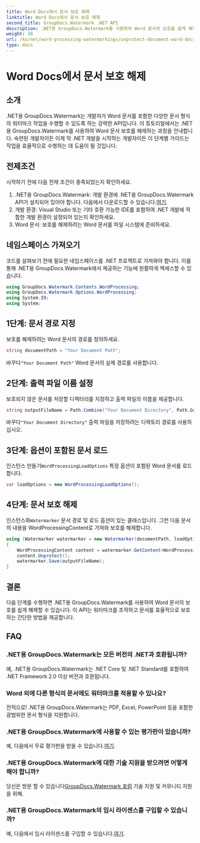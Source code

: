 ```yaml
---
title: Word Docs에서 문서 보호 해제
linktitle: Word Docs에서 문서 보호 해제
second_title: GroupDocs.Watermark .NET API
description: .NET용 GroupDocs.Watermark를 사용하여 Word 문서의 보호를 쉽게 해제하는 방법을 알아보세요. 단계별 가이드를 따르세요.
weight: 38
url: /ko/net/word-processing-watermarkings/unprotect-document-word-docs/
type: docs
---
```

# Word Docs에서 문서 보호 해제

## 소개
.NET용 GroupDocs.Watermark는 개발자가 Word 문서를 포함한 다양한 문서 형식의 워터마크 작업을 수행할 수 있도록 하는 강력한 API입니다. 이 튜토리얼에서는 .NET용 GroupDocs.Watermark를 사용하여 Word 문서 보호를 해제하는 과정을 안내합니다. 숙련된 개발자이든 이제 막 .NET 개발을 시작하는 개발자이든 이 단계별 가이드는 작업을 효율적으로 수행하는 데 도움이 될 것입니다.
## 전제조건
시작하기 전에 다음 전제 조건이 충족되었는지 확인하세요.
1.  .NET용 GroupDocs.Watermark: 개발 환경에 .NET용 GroupDocs.Watermark API가 설치되어 있어야 합니다. 다음에서 다운로드할 수 있습니다.[여기](https://releases.groupdocs.com/Watermark/net/).
2. 개발 환경: Visual Studio 또는 기타 호환 가능한 IDE를 포함하여 .NET 개발에 적합한 개발 환경이 설정되어 있는지 확인하세요.
3. Word 문서: 보호를 해제하려는 Word 문서를 파일 시스템에 준비하세요.

## 네임스페이스 가져오기
코드를 살펴보기 전에 필요한 네임스페이스를 .NET 프로젝트로 가져와야 합니다. 이를 통해 .NET용 GroupDocs.Watermark에서 제공하는 기능에 원활하게 액세스할 수 있습니다.
```csharp
using GroupDocs.Watermark.Contents.WordProcessing;
using GroupDocs.Watermark.Options.WordProcessing;
using System.IO;
using System;
```
## 1단계: 문서 경로 지정
보호를 해제하려는 Word 문서의 경로를 정의하세요.
```csharp
string documentPath = "Your Document Path";
```
 바꾸다`"Your Document Path"` Word 문서의 실제 경로를 사용합니다.
## 2단계: 출력 파일 이름 설정
보호되지 않은 문서를 저장할 디렉터리를 지정하고 출력 파일의 이름을 제공합니다.
```csharp
string outputFileName = Path.Combine("Your Document Directory", Path.GetFileName(documentPath));
```
 바꾸다`"Your Document Directory"` 출력 파일을 저장하려는 디렉토리 경로를 사용하십시오.
## 3단계: 옵션이 포함된 문서 로드
 인스턴스 만들기`WordProcessingLoadOptions` 특정 옵션이 포함된 Word 문서를 로드합니다.
```csharp
var loadOptions = new WordProcessingLoadOptions();
```
## 4단계: 문서 보호 해제
 인스턴스화`Watermarker` 문서 경로 및 로드 옵션이 있는 클래스입니다. 그런 다음 문서의 내용을 WordProcessingContent로 가져와 보호를 해제합니다.
```csharp
using (Watermarker watermarker = new Watermarker(documentPath, loadOptions))
{
    WordProcessingContent content = watermarker.GetContent<WordProcessingContent>();
    content.Unprotect();
    watermarker.Save(outputFileName);
}
```

## 결론
다음 단계를 수행하면 .NET용 GroupDocs.Watermark를 사용하여 Word 문서의 보호를 쉽게 해제할 수 있습니다. 이 API는 워터마크를 조작하고 문서를 효율적으로 보호하는 간단한 방법을 제공합니다.
## FAQ
### .NET용 GroupDocs.Watermark는 모든 버전의 .NET과 호환됩니까?
예, .NET용 GroupDocs.Watermark는 .NET Core 및 .NET Standard를 포함하여 .NET Framework 2.0 이상 버전과 호환됩니다.
### Word 외에 다른 형식의 문서에도 워터마크를 적용할 수 있나요?
전적으로! .NET용 GroupDocs.Watermark는 PDF, Excel, PowerPoint 등을 포함한 광범위한 문서 형식을 지원합니다.
### .NET용 GroupDocs.Watermark에 사용할 수 있는 평가판이 있습니까?
 예, 다음에서 무료 평가판을 받을 수 있습니다.[여기](https://releases.groupdocs.com/).
### .NET용 GroupDocs.Watermark에 대한 기술 지원을 받으려면 어떻게 해야 합니까?
 당신은 방문 할 수 있습니다[GroupDocs.Watermark 포럼](https://forum.groupdocs.com/c/watermark/19) 기술 지원 및 커뮤니티 지원을 위해.
### .NET용 GroupDocs.Watermark의 임시 라이센스를 구입할 수 있습니까?
 예, 다음에서 임시 라이센스를 구입할 수 있습니다.[여기](https://purchase.groupdocs.com/temporary-license/).